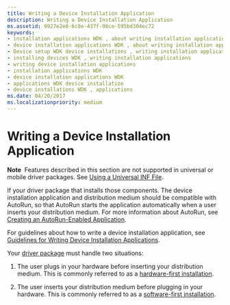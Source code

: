 ```yaml
---
title: Writing a Device Installation Application
description: Writing a Device Installation Application
ms.assetid: 9927e2e0-6c8e-437f-98ce-595bd304ec72
keywords:
- installation applications WDK , about writing installation applications
- device installation applications WDK , about writing installation applications
- Device setup WDK device installations , writing installation applications
- installing devices WDK , writing installation applications
- writing device installation applications
- installation applications WDK
- device installation applications WDK
- applications WDK device installation
- device installations WDK , applications
ms.date: 04/20/2017
ms.localizationpriority: medium
---
```


# Writing a Device Installation Application





**Note**  Features described in this section are not supported in universal or mobile driver packages. See [Using a Universal INF File](using-a-universal-inf-file.md).

 

If your driver package that installs those components. The device installation application and distribution medium should be compatible with AutoRun, so that AutoRun starts the application automatically when a user inserts your distribution medium. For more information about AutoRun, see [Creating an AutoRun-Enabled Application](/previous-versions/windows/desktop/legacy/cc144206(v=vs.85)).

For guidelines about how to write a device installation application, see [Guidelines for Writing Device Installation Applications](guidelines-for-writing-device-installation-applications.md).

Your [driver package](driver-packages.md) must handle two situations:

1.  The user plugs in your hardware before inserting your distribution medium. This is commonly referred to as a [hardware-first installation](hardware-first-installation.md).

2.  The user inserts your distribution medium before plugging in your hardware. This is commonly referred to as a [software-first installation](software-first-installation.md).

 

